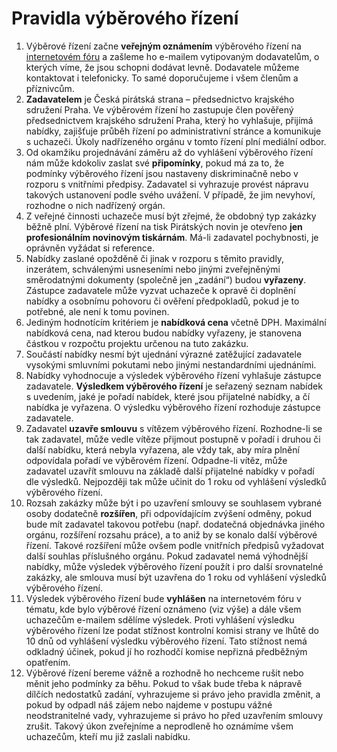 Pravidla výběrového řízení
==========================

1. Výběrové řízení začne **veřejným oznámením** výběrového řízení na [internetovém fóru][forum]  a zašleme ho e-mailem vytipovaným dodavatelům, o kterých víme, že jsou schopni dodávat levně. Dodavatele můžeme kontaktovat i telefonicky. To samé doporučujeme i všem členům a příznivcům.
2. **Zadavatelem** je Česká pirátská strana – předsednictvo krajského sdružení Praha. Ve výběrovém řízení ho zastupuje člen pověřený předsednictvem krajského sdružení Praha, který ho vyhlašuje, přijímá nabídky, zajišťuje průběh řízení po administrativní stránce a komunikuje s uchazeči. Úkoly nadřízeného orgánu v tomto řízení plní mediální odbor.
3. Od okamžiku projednávání záměru až do vyhlášení výběrového řízení nám může kdokoliv zaslat své **připomínky**, pokud má za to, že podmínky výběrového řízení jsou nastaveny diskriminačně nebo v rozporu s vnitřními předpisy. Zadavatel si vyhrazuje provést nápravu takových ustanovení podle svého uvážení. V případě, že jim nevyhoví, rozhodne o nich nadřízený orgán.
4. Z veřejné činnosti uchazeče musí být zřejmé, že obdobný typ zakázky běžně plní. Výběrové řízení na tisk Pirátských novin je otevřeno **jen profesionálním novinovým tiskárnám**. Má-li zadavatel pochybnosti, je oprávněn vyžádat si reference.
5. Nabídky zaslané opožděně či jinak v rozporu s těmito pravidly, inzerátem, schválenými usneseními nebo jinými zveřejněnými směrodatnými dokumenty (společně jen „zadání“) budou **vyřazeny**. Zástupce zadavatele může vyzvat uchazeče k opravě či doplnění nabídky a osobnímu pohovoru či ověření předpokladů, pokud je to potřebné, ale není k tomu povinen. 
6. Jediným hodnotícím kritériem je **nabídková cena** včetně DPH. Maximální nabídková cena, nad kterou budou nabídky vyřazeny, je stanovena částkou v rozpočtu projektu určenou na tuto zakázku. 
7. Součástí nabídky nesmí být ujednání výrazné zatěžující zadavatele vysokými smluvními pokutami nebo jinými nestandardními ujednáními.
8. Nabídky vyhodnocuje a výsledek výběrového řízení vyhlašuje zástupce zadavatele. **Výsledkem výběrového řízení** je seřazený seznam nabídek s uvedením, jaké je pořadí nabídek, které jsou přijatelné nabídky, a čí nabídka je vyřazena. O výsledku výběrového řízení rozhoduje zástupce zadavatele. 
9. Zadavatel **uzavře smlouvu** s vítězem výběrového řízení. Rozhodne-li se tak zadavatel, může vedle vítěze přijmout postupně v pořadí i druhou či další nabídku, která nebyla vyřazena, ale vždy tak, aby míra plnění odpovídala pořadí ve výběrovém řízení. Odpadne-li vítěz, může zadavatel uzavřít smlouvu na základě další přijatelné nabídky v pořadí dle výsledků. Nejpozději tak může učinit do 1 roku od vyhlášení výsledků výběrového řízení.
10. Rozsah zakázky může být i po uzavření smlouvy se souhlasem vybrané osoby dodatečně **rozšířen**, při odpovídajícím zvýšení odměny, pokud bude mít zadavatel takovou potřebu (např. dodatečná objednávka jiného orgánu, rozšíření rozsahu práce), a to aniž by se konalo další výběrové řízení. Takové rozšíření může ovšem podle vnitřních předpisů vyžadovat další souhlas příslušného orgánu. Pokud zadavatel nemá výhodnější nabídky, může výsledek výběrového řízení použít i pro další srovnatelné zakázky, ale smlouva musí být uzavřena do 1 roku od vyhlášení výsledků výběrového řízení.
11. Výsledek výběrového řízení bude **vyhlášen** na internetovém fóru v tématu, kde bylo výběrové řízení oznámeno (viz výše) a dále všem uchazečům e-mailem sdělíme výsledek. Proti vyhlášení výsledku výběrového řízení lze podat stížnost kontrolní komisi strany ve lhůtě do 10 dnů od vyhlášení výsledku výběrového řízení. Tato stížnost nemá odkladný účinek, pokud jí ho rozhodčí komise nepřizná předběžným opatřením.
12. Výběrové řízení bereme vážně a rozhodně ho nechceme rušit nebo měnit jeho podmínky za běhu. Pokud to však bude třeba k nápravě dílčích nedostatků zadání, vyhrazujeme si právo jeho pravidla změnit, a pokud by odpadl náš zájem nebo najdeme v postupu vážné neodstranitelné vady, vyhrazujeme si právo ho před uzavřením smlouvy zrušit. Takový úkon zveřejníme a neprodleně ho oznámíme všem uchazečům, kteří mu již zaslali nabídku.

[forum]: https://forum.pirati.cz/verejna-vyberova-rizeni-f572/



